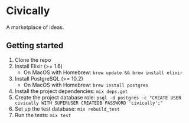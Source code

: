 # Civically

A marketplace of ideas.

## Getting started

1. Clone the repo
2. Install Elixir (>= 1.6)
    - On MacOS with Homebrew: `brew update && brew install elixir`
3. Install PostgreSQL (>= 10.2)
    - On MacOS with Homebrew: `brew install postgres`
4. Install the project dependencies: `mix deps.get`
5. Create the project database role: `psql -d postgres -c "CREATE USER civically WITH SUPERUSER CREATEDB PASSWORD 'civically';"`
6. Set up the test database: `mix rebuild_test`
7. Run the tests: `mix test`
